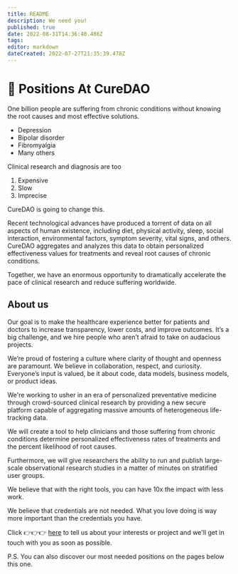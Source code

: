 ```yaml
---
title: README
description: We need you!
published: true
date: 2022-08-31T14:36:40.486Z
tags: 
editor: markdown
dateCreated: 2022-07-27T21:35:39.478Z
---
```


# 👷 Positions At CureDAO

One billion people are suffering from chronic conditions without knowing the root causes and most effective solutions.

* Depression
* Bipolar disorder
* Fibromyalgia
* Many others

Clinical research and diagnosis are too

1. Expensive
2. Slow
3. Imprecise

CureDAO is going to change this.

Recent technological advances have produced a torrent of data on all aspects of human existence, including diet, physical activity, sleep, social interaction, environmental factors, symptom severity, vital signs, and others. CureDAO aggregates and analyzes this data to obtain personalized effectiveness values for treatments and reveal root causes of chronic conditions.

Together, we have an enormous opportunity to dramatically accelerate the pace of clinical research and reduce suffering worldwide.

## About us

Our goal is to make the healthcare experience better for patients and doctors to increase transparency, lower costs, and improve outcomes. It’s a big challenge, and we hire people who aren’t afraid to take on audacious projects.

We’re proud of fostering a culture where clarity of thought and openness are paramount. We believe in collaboration, respect, and curiosity. Everyone’s input is valued, be it about code, data models, business models, or product ideas.

We're working to usher in an era of personalized preventative medicine through crowd-sourced clinical research by providing a new secure platform capable of aggregating massive amounts of heterogeneous life-tracking data.

We will create a tool to help clinicians and those suffering from chronic conditions determine personalized effectiveness rates of treatments and the percent likelihood of root causes.

Furthermore, we will give researchers the ability to run and publish large-scale observational research studies in a matter of minutes on stratified user groups.

We believe that with the right tools, you can have 10x the impact with less work.

We believe that credentials are not needed. What you love doing is way more important than the credentials you have.

Click 👉👉👉 [here](https://www.curedao.org/join-us) to tell us about your interests or project and we'll get in touch with you as soon as possible.

P.S. You can also discover our most needed positions on the pages below this one.
